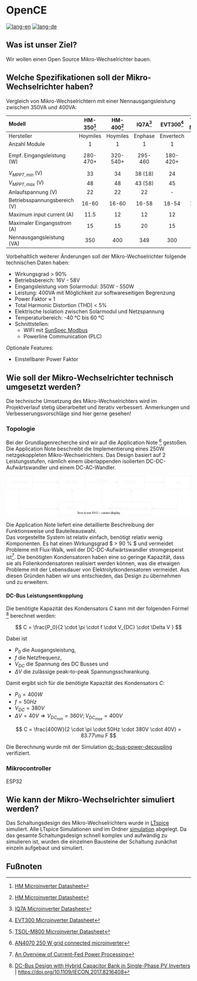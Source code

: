 # OpenCE

[![lang-en](https://img.shields.io/badge/lang-en-inactive?style=for-the-badge)](README.md)
[![lang-de](https://img.shields.io/badge/lang-de-informational?style=for-the-badge)](README.de.md)

## Was ist unser Ziel?

Wir wollen einen Open Source Mikro-Wechselrichter bauen.

## Welche Spezifikationen soll der Mikro-Wechselrichter haben?

Vergleich von Mikro-Wechselrichtern mit einer Nennausgangsleistung zwischen 350VA und 400VA:

| Modell                       | HM-350[^HM] | HM-400[^HM] | IQ7A[^IQ7A] |EVT300[^EVT300]|TSOL-M800[^TSOL] |
|:-----------------------------|:-----------:|:-----------:|:-----------:|:-------------:|:---------------:|
| Hersteller                   | Hoymiles    | Hoymiles    | Enphase     | Envertech     |    TSUN         |
| Anzahl Module                | 1           | 1           | 1           | 1             | 2               |
| Empf. Eingangsleistung (W)   | 280-470+    | 320-540+    | 295-460     | 180-420+      |2 $\cdot$ 280-440|
| $V_{MPPT,min}$ (V)           | 33          | 34          | 38 (18)     | 24            | 33              |
| $V_{MPPT,max}$ (V)           | 48          | 48          | 43 (58)     | 45            | 48              |
| Anlaufspannung (V)           | 22          | 22          | 22          | -             | -               |
| Betriebsspannungsbereich (V) | 16-60       | 16-60       | 16-58       | 18-54         | 16-60           |
| Maximum input current (A)    | 11.5        | 12          | 12          | 12            | 11.5            |
| Maximaler Eingangsstrom (A)  | 15          | 15          | 20          | 15            | 15              |
| Nennausgangsleistung (VA)    | 350         | 400         | 349         | 300           | 600             |

Vorbehaltlich weiterer Änderungen soll der Mikro-Wechselrichter folgende technischen Daten haben:
- Wirkungsgrad > 90%
- Betriebsbereich: 16V - 58V
- Eingangsleistung vom Solarmodul: 350W - 550W
- Leistung: 400VA mit Möglichkeit zur softwareseitigen Begrenzung
- Power Faktor ≈ 1
- Total Harmonic Distortion (THD) < 5%
- Elektrische Isolation zwischen Solarmodul und Netzspannung
- Temperaturbereich: -40 °C bis 60 °C
- Schnittstellen:
  - WIFI mit [SunSpec Modbus](https://sunspec.org/sunspec-modbus-specifications/)
  - Powerline Communication (PLC)

Optionale Features:
- Einstellbarer Power Faktor

## Wie soll der Mikro-Wechselrichter technisch umgesetzt werden?

Die technische Umsetzung des Mikro-Wechselrichters wird im Projektverlauf stetig überarbeitet und iterativ verbessert. Anmerkungen und Verbesserungsvorschläge sind hier gerne gesehen!


### Topologie

Bei der Grundlagenrecherche sind wir auf die Application Note [^AN4070] gestoßen. Die Application Note beschreibt die Implementierung eines 250W netzgekoppleten Mikro-Wechselrichters. Das Design basiert auf 2 Leistungsstufen, nämlich einem überlappenden isolierten DC-DC-Aufwärtswandler und einem DC-AC-Wandler.

![Block Scheme](docs/block-scheme.drawio.svg)  

Die Application Note liefert eine detaillierte Beschreibung der Funktionsweise und Bauteileauswahl.  
Das vorgestellte System ist relativ einfach, benötigt relativ wenig Komponenten. Es hat einen Wirkungsgrad $ > 90 \% $ und vermeidet Probleme mit Flux-Walk, weil der DC-DC-Aufwärtswandler stromgespeist ist[^2]. Die benötigten Kondensatoren haben eine so geringe Kapazität, dass sie als Folienkondensatoren realisiert werden können, was die etwaigen Probleme mit der Lebensdauer von Elektrolytkondensatoren vermeidet.
Aus diesen Gründen haben wir uns entschieden, das Design zu übernehmen und zu erweitern.

#### DC-Bus Leistungsentkopplung

Die benötigte Kapazität des Kondensators $C$ kann mit der folgenden Formel [^3] berechnet werden:

$$ C = \frac{P_0}{2 \cdot \pi \cdot f \cdot V_{DC} \cdot \Delta V } $$

Dabei ist 
- $P_0$ die Ausgangsleistung, 
- $f$ die Netzfrequenz, 
- $V_{DC}$ die Spannung des DC Busses und 
- $\Delta V$ die zulässige peak-to-peak Spannungsschwankung.

Damit ergibt sich für die benötigte Kapazität des Kondensators $C$:

- $P_0 = 400W$
- $f = 50Hz$
- $V_{DC} = 380V$
- $\Delta V = 40V \Rightarrow V_{DC_{min}} = 360V; V_{DC_{max}} = 400V$

$$ C = \frac{400W}{2 \cdot \pi \cdot 50Hz \cdot 380V \cdot 40V} = 83.77\mu F $$

Die Berechnung wurde mit der Simulation [dc-bus-power-decoupling](simulation/dc-bus-power-decoupling) verifiziert.

### Mikrocontroller

ESP32

## Wie kann der Mikro-Wechselrichter simuliert werden?

Das Schaltungsdesign des Mikro-Wechselrichters wurde in [LTspice](https://www.analog.com/en/design-center/design-tools-and-calculators/ltspice-simulator.html) simuliert. Alle LTspice Simulationen sind im Ordner [simulation](simulation) abgelegt.
Da das gesamte Schaltungsdesign schnell komplex und aufwändig zu simulieren ist, wurden die einzelnen Bausteine der Schaltung zunächst einzeln aufgebaut und simuliert.

## Fußnoten

[^HM]: [HM Microinverter Datasheet](https://www.hoymiles.com/wp-content/uploads/downloadupload/Datasheet_HM-300-350-400_AP_EN_V202206.pdf)

[^IQ7A]: [IQ7A Microinverter Datasheet](https://enphase.com/download/iq7a-microinverter-data-sheet)

[^EVT300]: [EVT300 Microinverter Datasheet](https://envertec.com/wp-content/uploads/2022/11/EVT300_Datasheet.pdf)

[^TSOL]: [TSOL-M800 Microinverter Datasheet](https://www.ecoheroes.shop/media/pdf/c9/f6/5b/Datenblatt_Mikrowechselrichter_TSUN_M800_EN.pdf)

[^AN4070]: [AN4070 250 W grid connected microinverter](https://www.st.com/resource/en/application_note/dm00050692-250-w-grid-connected-microinverter-stmicroelectronics.pdf)

[^2]: [An Overview of Current-Fed Power Processing](https://magna-power.com/learn/white-paper/current-fed-power-processing)

[^3]: [DC-Bus Design with Hybrid Capacitor Bank in Single-Phase PV Inverters](https://intelligentpower.engr.uga.edu/wp-content/uploads/2019/10/deqiang2017Dc-bus.pdf) | https://doi.org/10.1109/IECON.2017.8216408

[^4]: [Evaluation of Electrolytic Capacitor Application in Enphase Microinverters](https://www4.enphase.com/sites/default/files/Electrolytic_Capacitor_Expert_Report.pdf)

[^5]: [Reliability Study of Electrolytic Capacitors in a Microinverter](https://www4.enphase.com/sites/default/files/EnphaseElectrolyticCapacitorLife.pdf)
